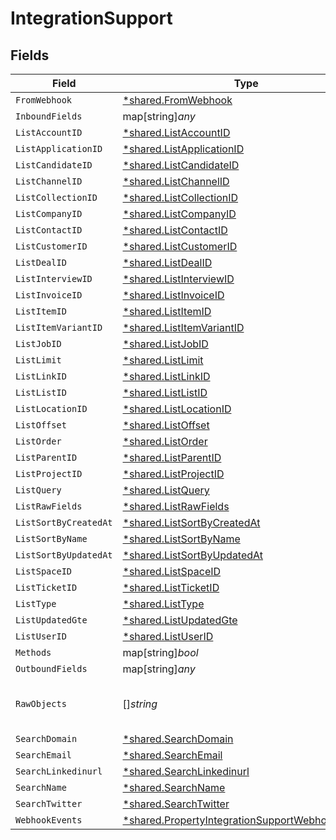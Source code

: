# IntegrationSupport


## Fields

| Field                                                                                                                    | Type                                                                                                                     | Required                                                                                                                 | Description                                                                                                              |
| ------------------------------------------------------------------------------------------------------------------------ | ------------------------------------------------------------------------------------------------------------------------ | ------------------------------------------------------------------------------------------------------------------------ | ------------------------------------------------------------------------------------------------------------------------ |
| `FromWebhook`                                                                                                            | [*shared.FromWebhook](../../../pkg/models/shared/fromwebhook.md)                                                         | :heavy_minus_sign:                                                                                                       | N/A                                                                                                                      |
| `InboundFields`                                                                                                          | map[string]*any*                                                                                                         | :heavy_minus_sign:                                                                                                       | N/A                                                                                                                      |
| `ListAccountID`                                                                                                          | [*shared.ListAccountID](../../../pkg/models/shared/listaccountid.md)                                                     | :heavy_minus_sign:                                                                                                       | N/A                                                                                                                      |
| `ListApplicationID`                                                                                                      | [*shared.ListApplicationID](../../../pkg/models/shared/listapplicationid.md)                                             | :heavy_minus_sign:                                                                                                       | N/A                                                                                                                      |
| `ListCandidateID`                                                                                                        | [*shared.ListCandidateID](../../../pkg/models/shared/listcandidateid.md)                                                 | :heavy_minus_sign:                                                                                                       | N/A                                                                                                                      |
| `ListChannelID`                                                                                                          | [*shared.ListChannelID](../../../pkg/models/shared/listchannelid.md)                                                     | :heavy_minus_sign:                                                                                                       | N/A                                                                                                                      |
| `ListCollectionID`                                                                                                       | [*shared.ListCollectionID](../../../pkg/models/shared/listcollectionid.md)                                               | :heavy_minus_sign:                                                                                                       | N/A                                                                                                                      |
| `ListCompanyID`                                                                                                          | [*shared.ListCompanyID](../../../pkg/models/shared/listcompanyid.md)                                                     | :heavy_minus_sign:                                                                                                       | N/A                                                                                                                      |
| `ListContactID`                                                                                                          | [*shared.ListContactID](../../../pkg/models/shared/listcontactid.md)                                                     | :heavy_minus_sign:                                                                                                       | N/A                                                                                                                      |
| `ListCustomerID`                                                                                                         | [*shared.ListCustomerID](../../../pkg/models/shared/listcustomerid.md)                                                   | :heavy_minus_sign:                                                                                                       | N/A                                                                                                                      |
| `ListDealID`                                                                                                             | [*shared.ListDealID](../../../pkg/models/shared/listdealid.md)                                                           | :heavy_minus_sign:                                                                                                       | N/A                                                                                                                      |
| `ListInterviewID`                                                                                                        | [*shared.ListInterviewID](../../../pkg/models/shared/listinterviewid.md)                                                 | :heavy_minus_sign:                                                                                                       | N/A                                                                                                                      |
| `ListInvoiceID`                                                                                                          | [*shared.ListInvoiceID](../../../pkg/models/shared/listinvoiceid.md)                                                     | :heavy_minus_sign:                                                                                                       | N/A                                                                                                                      |
| `ListItemID`                                                                                                             | [*shared.ListItemID](../../../pkg/models/shared/listitemid.md)                                                           | :heavy_minus_sign:                                                                                                       | N/A                                                                                                                      |
| `ListItemVariantID`                                                                                                      | [*shared.ListItemVariantID](../../../pkg/models/shared/listitemvariantid.md)                                             | :heavy_minus_sign:                                                                                                       | N/A                                                                                                                      |
| `ListJobID`                                                                                                              | [*shared.ListJobID](../../../pkg/models/shared/listjobid.md)                                                             | :heavy_minus_sign:                                                                                                       | N/A                                                                                                                      |
| `ListLimit`                                                                                                              | [*shared.ListLimit](../../../pkg/models/shared/listlimit.md)                                                             | :heavy_minus_sign:                                                                                                       | N/A                                                                                                                      |
| `ListLinkID`                                                                                                             | [*shared.ListLinkID](../../../pkg/models/shared/listlinkid.md)                                                           | :heavy_minus_sign:                                                                                                       | N/A                                                                                                                      |
| `ListListID`                                                                                                             | [*shared.ListListID](../../../pkg/models/shared/listlistid.md)                                                           | :heavy_minus_sign:                                                                                                       | N/A                                                                                                                      |
| `ListLocationID`                                                                                                         | [*shared.ListLocationID](../../../pkg/models/shared/listlocationid.md)                                                   | :heavy_minus_sign:                                                                                                       | N/A                                                                                                                      |
| `ListOffset`                                                                                                             | [*shared.ListOffset](../../../pkg/models/shared/listoffset.md)                                                           | :heavy_minus_sign:                                                                                                       | N/A                                                                                                                      |
| `ListOrder`                                                                                                              | [*shared.ListOrder](../../../pkg/models/shared/listorder.md)                                                             | :heavy_minus_sign:                                                                                                       | N/A                                                                                                                      |
| `ListParentID`                                                                                                           | [*shared.ListParentID](../../../pkg/models/shared/listparentid.md)                                                       | :heavy_minus_sign:                                                                                                       | N/A                                                                                                                      |
| `ListProjectID`                                                                                                          | [*shared.ListProjectID](../../../pkg/models/shared/listprojectid.md)                                                     | :heavy_minus_sign:                                                                                                       | N/A                                                                                                                      |
| `ListQuery`                                                                                                              | [*shared.ListQuery](../../../pkg/models/shared/listquery.md)                                                             | :heavy_minus_sign:                                                                                                       | N/A                                                                                                                      |
| `ListRawFields`                                                                                                          | [*shared.ListRawFields](../../../pkg/models/shared/listrawfields.md)                                                     | :heavy_minus_sign:                                                                                                       | N/A                                                                                                                      |
| `ListSortByCreatedAt`                                                                                                    | [*shared.ListSortByCreatedAt](../../../pkg/models/shared/listsortbycreatedat.md)                                         | :heavy_minus_sign:                                                                                                       | N/A                                                                                                                      |
| `ListSortByName`                                                                                                         | [*shared.ListSortByName](../../../pkg/models/shared/listsortbyname.md)                                                   | :heavy_minus_sign:                                                                                                       | N/A                                                                                                                      |
| `ListSortByUpdatedAt`                                                                                                    | [*shared.ListSortByUpdatedAt](../../../pkg/models/shared/listsortbyupdatedat.md)                                         | :heavy_minus_sign:                                                                                                       | N/A                                                                                                                      |
| `ListSpaceID`                                                                                                            | [*shared.ListSpaceID](../../../pkg/models/shared/listspaceid.md)                                                         | :heavy_minus_sign:                                                                                                       | N/A                                                                                                                      |
| `ListTicketID`                                                                                                           | [*shared.ListTicketID](../../../pkg/models/shared/listticketid.md)                                                       | :heavy_minus_sign:                                                                                                       | N/A                                                                                                                      |
| `ListType`                                                                                                               | [*shared.ListType](../../../pkg/models/shared/listtype.md)                                                               | :heavy_minus_sign:                                                                                                       | N/A                                                                                                                      |
| `ListUpdatedGte`                                                                                                         | [*shared.ListUpdatedGte](../../../pkg/models/shared/listupdatedgte.md)                                                   | :heavy_minus_sign:                                                                                                       | N/A                                                                                                                      |
| `ListUserID`                                                                                                             | [*shared.ListUserID](../../../pkg/models/shared/listuserid.md)                                                           | :heavy_minus_sign:                                                                                                       | N/A                                                                                                                      |
| `Methods`                                                                                                                | map[string]*bool*                                                                                                        | :heavy_minus_sign:                                                                                                       | N/A                                                                                                                      |
| `OutboundFields`                                                                                                         | map[string]*any*                                                                                                         | :heavy_minus_sign:                                                                                                       | N/A                                                                                                                      |
| `RawObjects`                                                                                                             | []*string*                                                                                                               | :heavy_minus_sign:                                                                                                       | objects that we map from in the integration                                                                              |
| `SearchDomain`                                                                                                           | [*shared.SearchDomain](../../../pkg/models/shared/searchdomain.md)                                                       | :heavy_minus_sign:                                                                                                       | N/A                                                                                                                      |
| `SearchEmail`                                                                                                            | [*shared.SearchEmail](../../../pkg/models/shared/searchemail.md)                                                         | :heavy_minus_sign:                                                                                                       | N/A                                                                                                                      |
| `SearchLinkedinurl`                                                                                                      | [*shared.SearchLinkedinurl](../../../pkg/models/shared/searchlinkedinurl.md)                                             | :heavy_minus_sign:                                                                                                       | N/A                                                                                                                      |
| `SearchName`                                                                                                             | [*shared.SearchName](../../../pkg/models/shared/searchname.md)                                                           | :heavy_minus_sign:                                                                                                       | N/A                                                                                                                      |
| `SearchTwitter`                                                                                                          | [*shared.SearchTwitter](../../../pkg/models/shared/searchtwitter.md)                                                     | :heavy_minus_sign:                                                                                                       | N/A                                                                                                                      |
| `WebhookEvents`                                                                                                          | [*shared.PropertyIntegrationSupportWebhookEvents](../../../pkg/models/shared/propertyintegrationsupportwebhookevents.md) | :heavy_minus_sign:                                                                                                       | N/A                                                                                                                      |